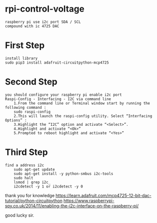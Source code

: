 # rpi-control-voltage
    raspberry pi use i2c port SDA / SCL
    compound with ic 4725 DAC 

# First Step
    install library 
    sudo pip3 install adafruit-circuitpython-mcp4725

# Second Step
    you should configure your raspberry pi enable i2c port
    Raspi-Config - Interfacing - I2C via command line 
        1.From the command line or Terminal window start by running the following command :
        sudo raspi-config
        2.This will launch the raspi-config utility. Select “Interfacing Options” :
        3.Highlight the “I2C” option and activate “<Select>”.
        4.Highlight and activate “<Ok>” 
        5.Prompted to reboot highlight and activate “<Yes>”

# Third Step
    find a address i2c
        sudo apt-get update
        sudo apt-get install -y python-smbus i2c-tools
        sudo halt
        lsmod | grep i2c_
        i2cdetect -y 1 or i2cdetect -y 0

thank you for knowledge 
    https://learn.adafruit.com/mcp4725-12-bit-dac-tutorial/python-circuitpython
    https://www.raspberrypi-spy.co.uk/2014/11/enabling-the-i2c-interface-on-the-raspberry-pi/

good lucky sir. 